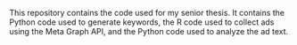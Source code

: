 This repository contains the code used for my senior thesis. It contains the Python code used to generate keywords, the R code used to collect ads using the Meta Graph API, and the Python code used to analyze the ad text.
